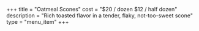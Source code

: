 +++
title = "Oatmeal Scones"
cost = "$20 / dozen $12 / half dozen"
description = "Rich toasted flavor in a tender, flaky, not-too-sweet scone"
type = "menu_item"
+++

